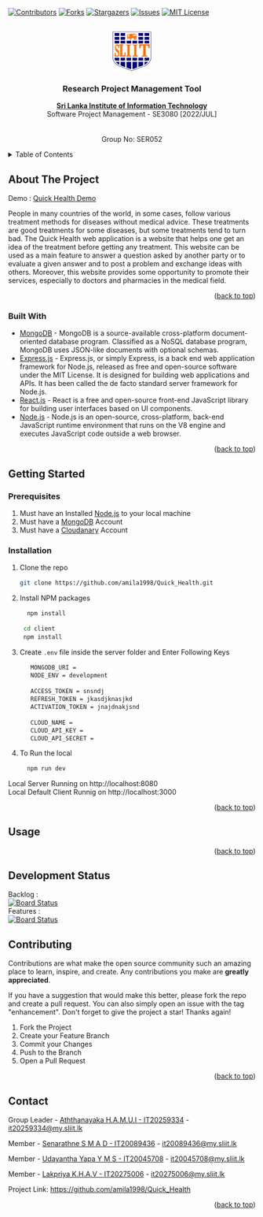 <div id="top"></div>

[![Contributors][contributors-shield]][contributors-url]
[![Forks][forks-shield]][forks-url]
[![Stargazers][stars-shield]][stars-url]
[![Issues][issues-shield]][issues-url]
[![MIT License][license-shield]][license-url]

<!-- PROJECT LOGO -->


<br />
<div align="center">
  <a href="https://github.com/amila1998/Quick_Health">
    <img src="https://github.com/amila1998/Quick_Health/blob/main/client/src/asserts/SLIIT_Logo_Crest.png" alt="Logo" width="80" height="80">
  </a>

  <h3 align="center">Research Project Management Tool
</h3>

  <p align="center">
    <a href="https://www.sliit.lk/"><strong>Sri Lanka Institute of Information Technology</strong></a>
    <br />
    Software Project Management - SE3080 [2022/JUL]
    <br />
    <br />
    <br />
    Group No: SER052
    <br />
    
  </p>
</div>

<!-- TABLE OF CONTENTS -->
<details>
  <summary>Table of Contents</summary>
  <ol>
    <li>
      <a href="#about-the-project">About The Project</a>
      <ul>
        <li><a href="#built-with">Built With</a></li>
      </ul>
    </li>
    <li>
      <a href="#getting-started">Getting Started</a>
      <ul>
        <li><a href="#prerequisites">Prerequisites</a></li>
        <li><a href="#installation">Installation</a></li>
      </ul>
    </li>
    <li><a href="#usage">Usage</a></li>
    <li><a href="#Development Status">Development Status</a></li>
    <li><a href="#contributing">Contributing</a></li>
    <li><a href="#contact">Contact</a></li>
   
  </ol>
</details>

<!-- ABOUT THE PROJECT -->
## About The Project
Demo : <a href='https://quick-health-app.herokuapp.com/'>Quick Health Demo</a>

<p> People in many countries of the world, in some cases, follow various treatment methods for 
diseases without medical advice. These treatments are good treatments for some diseases, but 
some treatments tend to turn bad.
The Quick Health web application is a website that helps one get an idea of the treatment 
before getting any treatment.
This website can be used as a main feature to answer a question asked by another party or to 
evaluate a given answer and to post a problem and exchange ideas with others.
Moreover, this website provides some opportunity to promote their services, especially to doctors 
and pharmacies in the medical field.
</p>

<p align="right">(<a href="#top">back to top</a>)</p>

### Built With

* [MongoDB](https://www.mongodb.com/) - MongoDB is a source-available cross-platform document-oriented database program. Classified as a NoSQL database program, MongoDB uses JSON-like documents with optional schemas. 
* [Express.js](https://expressjs.com/) - Express.js, or simply Express, is a back end web application framework for Node.js, released as free and open-source software under the MIT License. It is designed for building web applications and APIs. It has been called the de facto standard server framework for Node.js.
* [React.js](https://reactjs.org/) - React is a free and open-source front-end JavaScript library for building user interfaces based on UI components.
* [Node.js](https://nodejs.org/en/) - Node.js is an open-source, cross-platform, back-end JavaScript runtime environment that runs on the V8 engine and executes JavaScript code outside a web browser.

<p align="right">(<a href="#top">back to top</a>)</p>


<!-- GETTING STARTED -->
## Getting Started

### Prerequisites

1. Must have an Installed [Node.js](https://nodejs.org/en/) to your local machine
2. Must have a [MongoDB](https://www.mongodb.com/) Account
3. Must have a [Cloudanary](https://www.cloudimage.io/en/home) Account

### Installation

1. Clone the repo
   ```sh
   git clone https://github.com/amila1998/Quick_Health.git
   ```
3. Install NPM packages
   ```sh
     npm install
   ```
    ```sh
     cd client 
     npm install
   ```
4. Create `.env` file inside the server folder and Enter Following Keys
   ```.env
      MONGODB_URI = 
      NODE_ENV = development

      ACCESS_TOKEN = snsndj
      REFRESH_TOKEN = jkasdjknasjkd
      ACTIVATION_TOKEN = jnajdnakjsnd

      CLOUD_NAME = 
      CLOUD_API_KEY = 
      CLOUD_API_SECRET = 
   ```
 5. To Run the local
      ```sh
        npm run dev
       ```
  
  Local Server Running on http://localhost:8080 <br/>
  Local Default Client Runnig on http://localhost:3000

<p align="right">(<a href="#top">back to top</a>)</p>


<!-- USAGE EXAMPLES -->
## Usage


   <p align="right">(<a href="#top">back to top</a>)</p>


<!-- CONTRIBUTING -->
## Development Status

   Backlog : <br/>
      [![Board Status](https://dev.azure.com/it20089436/b74471b0-c697-4875-a0bc-1b0da065e017/a4b2f6d7-3cf1-496e-a15c-5642f50d1d04/_apis/work/boardbadge/9a9220aa-482c-4c0a-be74-e2257fab43fd?columnOptions=1)](https://dev.azure.com/it20089436/b74471b0-c697-4875-a0bc-1b0da065e017/_boards/board/t/a4b2f6d7-3cf1-496e-a15c-5642f50d1d04/Microsoft.RequirementCategory/)
      <br/>
      Features : <br/>
      [![Board Status](https://dev.azure.com/it20089436/b74471b0-c697-4875-a0bc-1b0da065e017/a4b2f6d7-3cf1-496e-a15c-5642f50d1d04/_apis/work/boardbadge/f1891aa9-6b12-4807-8c46-2097467597c7?columnOptions=1)](https://dev.azure.com/it20089436/b74471b0-c697-4875-a0bc-1b0da065e017/_boards/board/t/a4b2f6d7-3cf1-496e-a15c-5642f50d1d04/Microsoft.FeatureCategory/)


<!-- CONTRIBUTING -->
## Contributing

Contributions are what make the open source community such an amazing place to learn, inspire, and create. Any contributions you make are **greatly appreciated**.

If you have a suggestion that would make this better, please fork the repo and create a pull request. You can also simply open an issue with the tag "enhancement".
Don't forget to give the project a star! Thanks again!

1. Fork the Project
2. Create your Feature Branch 
3. Commit your Changes 
4. Push to the Branch 
5. Open a Pull Request

<p align="right">(<a href="#top">back to top</a>)</p>

<!-- CONTACT -->
## Contact


Group Leader - [Aththanayaka H.A.M.U.I - IT20259334](https://www.linkedin.com/in/uthpala-isuranga-1419b820b/) - it20259334@my.sliit.lk

Member - [Senarathne S M A D - IT20089436](https://www.linkedin.com/in/amila-devin-37811b83/) - it20089436@my.sliit.lk

Member - [Udayantha Yapa Y M S - IT20045708](https://www.linkedin.com/in/sean-udayantha/) - it20045708@my.sliit.lk

Member - [Lakpriya K.H.A.V - IT20275006](https://www.linkedin.com/in/vishwalakpriya/) - it20275006@my.sliit.lk

Project Link: https://github.com/amila1998/Quick_Health

<p align="right">(<a href="#top">back to top</a>)</p>



<!-- MARKDOWN LINKS & IMAGES -->
<!-- https://www.markdownguide.org/basic-syntax/#reference-style-links -->

[contributors-shield]: https://img.shields.io/github/contributors/amila1998/Quick_Health.svg?style=for-the-badge
[contributors-url]: https://github.com/amila1998/Quick_Health/graphs/contributors
[forks-shield]: https://img.shields.io/github/forks/amila1998/Quick_Health.svg?style=for-the-badge
[forks-url]: https://github.com/amila1998/Quick_Health/network/members
[stars-shield]: https://img.shields.io/github/stars/amila1998/Quick_Health.svg?style=for-the-badge
[stars-url]: https://github.com/amila1998/Quick_Health/stargazers
[issues-shield]: https://img.shields.io/github/issues/amila1998/Quick_Health.svg?style=for-the-badge
[issues-url]: https://github.com/amila1998/Quick_Health/issues
[license-shield]: https://img.shields.io/github/license/amila1998/Quick_Health.svg?style=for-the-badge
[license-url]: https://github.com/amila1998/Quick_Health/blob/master/LICENSE.txt
[linkedin-shield]: https://img.shields.io/badge/-LinkedIn-black.svg?style=for-the-badge&logo=linkedin&colorB=555
[product-screenshot]: images/screenshot.png






